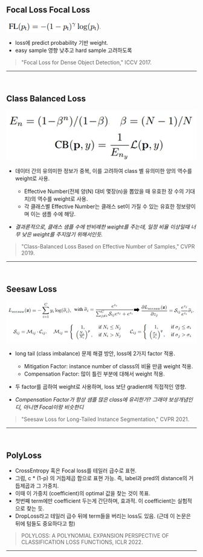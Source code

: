 ## Focal Loss  Focal Loss  
![FocalLoss](./images/FocalLoss.png)  
* loss에 predict probability 기반 weight.  
* easy sample 영향 낮추고 hard sample 고려하도록  
> "Focal Loss for Dense Object Detection," ICCV 2017.  

-------------------------------------------------------
<br/>

## Class Balanced Loss
![ClassBalancedLoss](./images/ClassBalancedLoss.png)  
* 데이터 간의 유의미한 정보가 중복, 이를 고려하여 class 별 유의미한 양의 역수를 weight로 사용.  
  * Effective Number(전체 양(N) 대비 몇장(n)을 뽑았을 때 유효한 장 수의 기대치)의 역수를 weight로 사용.  
  * 각 클래스별 Effective Number는 클래스 set이 가질 수 있는 유효한 정보량이며 이는 샘플 수에 해당. 
   
   
* *결과론적으로, 클래스 샘플 수에 반비례한 weight를 주는데, 일정 비율 이상일때 너무 낮은 weight를 주지않기 위해서인듯.*  
> "Class-Balanced Loss Based on Effective Number of Samples," CVPR 2019.  

-------------------------------------------------------
<br/>

## Seesaw Loss
![SeesawLoss](./images/SeesawLoss.png)  
* long tail (class imbalance) 문제 해결 방안, loss에 2가지 factor 적용.  
  * Mitigation Factor: instance number of classs의 비율 만큼 weight 적용.  
  * Compensation Factor: 많이 틀린 부분에 대해서 weight 적용.  
* 두 factor를 곱하여 weight로 사용하며, loss 보단 gradient에 직접적인 영향.  


* *Compensation Factor가 항상 샘플 많은 class에 유리한가? 그래야 보상개념인디, 아니면 Focal이랑 비슷한디*
> "Seesaw Loss for Long-Tailed Instance Segmentation," CVPR 2021.  

-------------------------------------------------------
<br/>

## PolyLoss
* CrossEntropy 혹은 Focal loss를 테일러 급수로 표현.
* 그럼, c * (1-p) 의 거듭제곱 합으로 표현 가능. 즉, label과 pred의 distance의 거듭제곱과 그 가중치.
* 이때 이 가중치 (coefficient)의 optimal 값을 찾는 것이 목표.
* 첫번째 term에만 coefficient 두는게 간단하며, 효과적. 이 coefficient는 실험적으로 찾는 듯.
* DropLoss라고 테일러 급수 뒤에 term들을 버리는 loss도 있음. (근데 이 논문은 뒤에 텀들도 중요하다고 함)

> POLYLOSS: A POLYNOMIAL EXPANSION PERSPECTIVE OF CLASSIFICATION LOSS FUNCTIONS, ICLR 2022.  

-------------------------------------------------------
<br/>

